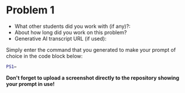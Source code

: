 # Problem 1
- What other students did you work with (if any)?:
- About how long did you work on this problem?
- Generative AI transcript URL (if used):


Simply enter the command that you generated to make your prompt of choice in the code block below:
```bash
PS1=
```

**Don't forget to upload a screenshot directly to the repository showing your prompt in use!**
